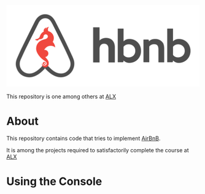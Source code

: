 ![img](/hbnb.png)

This repository is one among others at [ALX](https://www.alxafrica.com/)

# About

This repository contains code that tries to implement [AirBnB](https://www.airbnb.com/).

It is among the projects required to satisfactorily complete the course at [ALX](https://www.alxafrica.com/)

# Using the Console